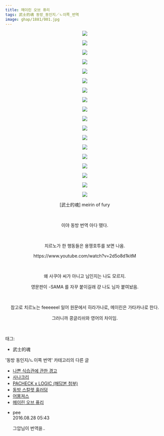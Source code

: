 ```yaml
---
title: 메이린 오브 퓨리
tags: 武士的魂 동방_동인지／ㄴ이쪽_번역
image: ghap/1881/001.jpg
---
```

<div class="article">
<p style="text-align: center; clear: none; float: none;"><img src="{{ site.nasurl }}/ghap/1881/001.jpg"/></p>
<p style="text-align: center; clear: none; float: none;"><img src="{{ site.nasurl }}/ghap/1881/002.jpg"/></p>
<p style="text-align: center; clear: none; float: none;"><img src="{{ site.nasurl }}/ghap/1881/003.jpg"/></p>
<p style="text-align: center; clear: none; float: none;"><img src="{{ site.nasurl }}/ghap/1881/004.jpg"/></p>
<p style="text-align: center; clear: none; float: none;"><img src="{{ site.nasurl }}/ghap/1881/005.jpg"/></p>
<p style="text-align: center; clear: none; float: none;"><img src="{{ site.nasurl }}/ghap/1881/006.jpg"/></p>
<p style="text-align: center; clear: none; float: none;"><img src="{{ site.nasurl }}/ghap/1881/007.jpg"/></p>
<p style="text-align: center; clear: none; float: none;"><img src="{{ site.nasurl }}/ghap/1881/008.jpg"/></p>
<p style="text-align: center; clear: none; float: none;"><img src="{{ site.nasurl }}/ghap/1881/009.jpg"/></p>
<p style="text-align: center; clear: none; float: none;"><img src="{{ site.nasurl }}/ghap/1881/010.jpg"/></p>
<p style="text-align: center; clear: none; float: none;"><img src="{{ site.nasurl }}/ghap/1881/011.jpg"/></p>
<p style="text-align: center; clear: none; float: none;"><img src="{{ site.nasurl }}/ghap/1881/012.jpg"/></p>
<p style="text-align: center; clear: none; float: none;"><img src="{{ site.nasurl }}/ghap/1881/013.jpg"/></p>
<p style="text-align: center; clear: none; float: none;"><img src="{{ site.nasurl }}/ghap/1881/014.jpg"/></p>
<p style="text-align: center; clear: none; float: none;"><img src="{{ site.nasurl }}/ghap/1881/015.jpg"/></p>
<p style="text-align: center; clear: none; float: none;"><img src="{{ site.nasurl }}/ghap/1881/016.jpg"/></p>
<p style="text-align: center; clear: none; float: none;"><img src="{{ site.nasurl }}/ghap/1881/017.jpg"/></p>
<p style="text-align: center; clear: none; float: none;"><img src="{{ site.nasurl }}/ghap/1881/018.jpg"/></p>
<p style="text-align: center; clear: none; float: none;">[武士的魂] meirin of fury</p>
<p style="text-align: center; clear: none; float: none;"><br/></p>
<p style="text-align: center; clear: none; float: none;">이야 동방 번역 아다 뗐다.</p>
<p style="text-align: center; clear: none; float: none;"><br/></p>
<p style="text-align: center; clear: none; float: none;">치르노가 한 행동들은 용쟁호투를 보면 나옴.</p>
<p style="text-align: center; clear: none; float: none;">https://www.youtube.com/watch?v=2d5o8d1kitM</p>
<p style="text-align: center; clear: none; float: none;"><br/></p>
<p style="text-align: center; clear: none; float: none;">왜 사쿠야 씨가 아니고 님인지는 나도 모르지.</p>
<p style="text-align: center; clear: none; float: none;">영문판이 -SAMA 를 자꾸 붙이길래 걍 나도 님자 붙여놨음.</p>
<p style="text-align: center; clear: none; float: none;"><br/></p>
<p style="text-align: center; clear: none; float: none;">참고로 치르노는 feeeeeel 일어 원문에서 히라가나로, 메이린은 가타카나로 한다.</p>
<p style="text-align: center; clear: none; float: none;">그러니까 콩글리쉬와 영어의 차이임.</p>
<p><br/></p>
</div><div class="tagTrail">
<p>태그: </p>
<ul>
<li>武士的魂</li>
</ul>
</div><div class="another">
<p>'동방 동인지/ㄴ이쪽 번역' 카테고리의 다른 글</p>
<ul>
<li><a href="/2017-01-07-ghap_3089">나쁜 식습관에 관한 경고</a></li>
<li><a href="/2017-01-07-ghap_3087">사나크리</a></li>
<li><a href="/2016-12-03-ghap_2830">PACHECK x LOGIC (해답본 첨부)</a></li>
<li><a href="/2016-08-30-ghap_1925">동방 스칼렛 훌러덩</a></li>
<li><a href="/2016-08-28-ghap_1896">어묭져스</a></li>
<li><a href="/2016-08-28-ghap_1881">메이린 오브 퓨리</a></li>
</ul>
</div><div class="cb_module cb_fluid">
<div class="cb_wrt cb_profile">
<div class="comment">
<ul>
<li class="cb_thumb_off" id="comment14792186">
<div class="cb_comment_area">
<div class="cb_info_area">
<div class="cb_section">
<span class="cb_nick_name">pee</span>
</div>
<div class="cb_section">
<span class="cb_date">2016.08.28 05:43 </span>
</div>
</div>
<div class="cb_dsc_comment">
<p class="cb_dsc">
											그압님이 번역을..
										</p>
</div>
</div></li>
</ul>
</div>
</div><!-- commentList close -->
</div>
